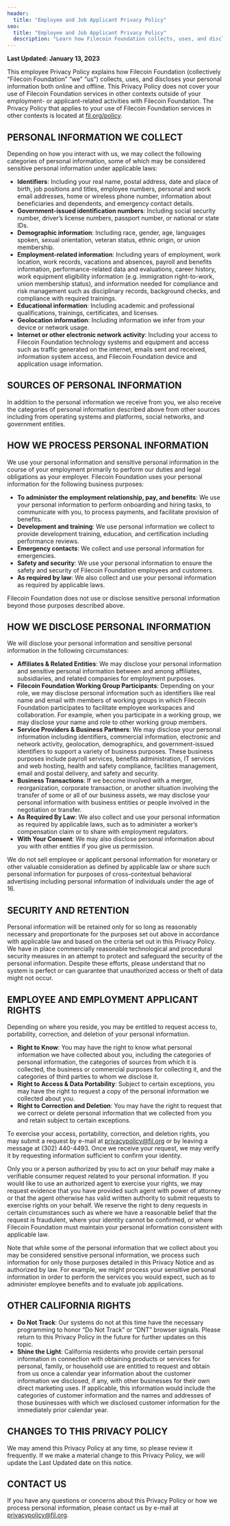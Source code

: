 ```yaml
---
header:
  title: "Employee and Job Applicant Privacy Policy"
seo:
  title: "Employee and Job Applicant Privacy Policy"
  description: "Learn how Filecoin Foundation collects, uses, and discloses personal information for employees and job applicants."
---
```


**Last Updated: January 13, 2023**

This employee Privacy Policy explains how Filecoin Foundation (collectively “Filecoin Foundation” “we” “us”) collects, uses, and discloses your personal information both online and offline. This Privacy Policy does not cover your use of Filecoin Foundation services in other contexts outside of your employment- or applicant-related activities with Filecoin Foundation. The Privacy Policy that applies to your use of Filecoin Foundation services in other contexts is located at [fil.org/policy](/privacy-policy).

## PERSONAL INFORMATION WE COLLECT

Depending on how you interact with us, we may collect the following categories of personal information, some of which may be considered sensitive personal information under applicable laws:

- **Identifiers**: Including your real name, postal address, date and place of birth, job positions and titles, employee numbers, personal and work email addresses, home or wireless phone number, information about beneficiaries and dependents, and emergency contact details.
- **Government-issued identification numbers**: Including social security number, driver’s license numbers, passport number, or national or state IDs.
- **Demographic information**: Including race, gender, age, languages spoken, sexual orientation, veteran status, ethnic origin, or union membership.
- **Employment-related information**: Including years of employment, work location, work records, vacations and absences, payroll and benefits information, performance-related data and evaluations, career history, work equipment eligibility information (e.g. immigration right-to-work, union membership status), and information needed for compliance and risk management such as disciplinary records, background checks, and compliance with required trainings.
- **Educational information**: Including academic and professional qualifications, trainings, certificates, and licenses.
- **Geolocation information**: Including information we infer from your device or network usage.
- **Internet or other electronic network activity**: Including your access to Filecoin Foundation technology systems and equipment and access such as traffic generated on the internet, emails sent and received, information system access, and Filecoin Foundation device and application usage information.

## SOURCES OF PERSONAL INFORMATION

In addition to the personal information we receive from you, we also receive the categories of personal information described above from other sources including from operating systems and platforms, social networks, and government entities.

## HOW WE PROCESS PERSONAL INFORMATION

We use your personal information and sensitive personal information in the course of your employment primarily to perform our duties and legal obligations as your employer. Filecoin Foundation uses your personal information for the following business purposes:

- **To administer the employment relationship, pay, and benefits**: We use your personal information to perform onboarding and hiring tasks, to communicate with you, to process payments, and facilitate provision of benefits.
- **Development and training**: We use personal information we collect to provide development training, education, and certification including performance reviews.
- **Emergency contacts**: We collect and use personal information for emergencies.
- **Safety and security**: We use your personal information to ensure the safety and security of Filecoin Foundation employees and customers.
- **As required by law**: We also collect and use your personal information as required by applicable laws.

Filecoin Foundation does not use or disclose sensitive personal information beyond those purposes described above.

## HOW WE DISCLOSE PERSONAL INFORMATION

We will disclose your personal information and sensitive personal information in the following circumstances:

- **Affiliates & Related Entities**: We may disclose your personal information and sensitive personal information between and among affiliates, subsidiaries, and related companies for employment purposes.
- **Filecoin Foundation Working Group Participants**: Depending on your role, we may disclose personal information such as identifiers like real name and email with members of working groups in which Filecoin Foundation participates to facilitate employee workspaces and collaboration. For example, when you participate in a working group, we may disclose your name and role to other working group members.
- **Service Providers & Business Partners**: We may disclose your personal information including identifiers, commercial information, electronic and network activity, geolocation, demographics, and government-issued identifiers to support a variety of business purposes. These business purposes include payroll services, benefits administration, IT services and web hosting, health and safety compliance, facilities management, email and postal delivery, and safety and security.
- **Business Transactions**: If we become involved with a merger, reorganization, corporate transaction, or another situation involving the transfer of some or all of our business assets, we may disclose your personal information with business entities or people involved in the negotiation or transfer.
- **As Required By Law**: We also collect and use your personal information as required by applicable laws, such as to administer a worker’s compensation claim or to share with employment regulators.
- **With Your Consent**: We may also disclose personal information about you with other entities if you give us permission.

We do not sell employee or applicant personal information for monetary or other valuable consideration as defined by applicable law or share such personal information for purposes of cross-contextual behavioral advertising including personal information of individuals under the age of 16.

## SECURITY AND RETENTION

Personal information will be retained only for so long as reasonably necessary and proportionate for the purposes set out above in accordance with applicable law and based on the criteria set out in this Privacy Policy. We have in place commercially reasonable technological and procedural security measures in an attempt to protect and safeguard the security of the personal information. Despite these efforts, please understand that no system is perfect or can guarantee that unauthorized access or theft of data might not occur.

## EMPLOYEE AND EMPLOYMENT APPLICANT RIGHTS

Depending on where you reside, you may be entitled to request access to, portability, correction, and deletion of your personal information.

- **Right to Know**: You may have the right to know what personal information we have collected about you, including the categories of personal information, the categories of sources from which it is collected, the business or commercial purposes for collecting it, and the categories of third parties to whom we disclose it.
- **Right to Access & Data Portability**: Subject to certain exceptions, you may have the right to request a copy of the personal information we collected about you.
- **Right to Correction and Deletion**: You may have the right to request that we correct or delete personal information that we collected from you and retain subject to certain exceptions.

To exercise your access, portability, correction, and deletion rights, you may submit a request by e-mail at [privacypolicy@fil.org](mailto:privacypolicy@fil.org) or by leaving a message at (302) 440-4493. Once we receive your request, we may verify it by requesting information sufficient to confirm your identity.

Only you or a person authorized by you to act on your behalf may make a verifiable consumer request related to your personal information. If you would like to use an authorized agent to exercise your rights, we may request evidence that you have provided such agent with power of attorney or that the agent otherwise has valid written authority to submit requests to exercise rights on your behalf. We reserve the right to deny requests in certain circumstances such as where we have a reasonable belief that the request is fraudulent, where your identity cannot be confirmed, or where Filecoin Foundation must maintain your personal information consistent with applicable law.

Note that while some of the personal information that we collect about you may be considered sensitive personal information, we process such information for only those purposes detailed in this Privacy Notice and as authorized by law. For example, we might process your sensitive personal information in order to perform the services you would expect, such as to administer employee benefits and to evaluate job applications.

## OTHER CALIFORNIA RIGHTS

- **Do Not Track**: Our systems do not at this time have the necessary programming to honor “Do Not Track” or “DNT” browser signals. Please return to this Privacy Policy in the future for further updates on this topic.
- **Shine the Light**: California residents who provide certain personal information in connection with obtaining products or services for personal, family, or household use are entitled to request and obtain from us once a calendar year information about the customer information we disclosed, if any, with other businesses for their own direct marketing uses. If applicable, this information would include the categories of customer information and the names and addresses of those businesses with which we disclosed customer information for the immediately prior calendar year.

## CHANGES TO THIS PRIVACY POLICY

We may amend this Privacy Policy at any time, so please review it frequently. If we make a material change to this Privacy Policy, we will update the Last Updated date on this notice.

## CONTACT US

If you have any questions or concerns about this Privacy Policy or how we process personal information, please contact us by e-mail at [privacypolicy@fil.org](mailto:privacypolicy@fil.org).
